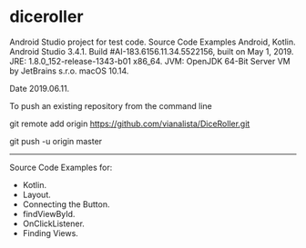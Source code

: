 # diceroller
Android Studio project for test code. Source Code Examples Android, Kotlin.
Android Studio 3.4.1.
Build #AI-183.6156.11.34.5522156, built on May 1, 2019.
JRE: 1.8.0_152-release-1343-b01 x86_64.
JVM: OpenJDK 64-Bit Server VM by JetBrains s.r.o.
macOS 10.14.

Date 2019.06.11.

To push an existing repository from the command line

git remote add origin https://github.com/vianalista/DiceRoller.git

git push -u origin master

-----------------------

Source Code Examples for:
- Kotlin.
- Layout.
- Connecting the Button.
- findViewById.
- OnClickListener.
- Finding Views.
